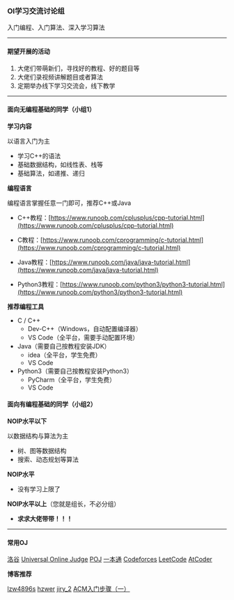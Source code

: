 ### OI学习交流讨论组

入门编程、入门算法、深入学习算法

---

#### 期望开展的活动

1. 大佬们带萌新们，寻找好的教程、好的题目等
2. 大佬们录视频讲解题目或者算法
3. 定期举办线下学习交流会，线下教学

---

#### 面向无编程基础的同学（小组1）

**学习内容**

以语言入门为主

- 学习C++的语法
- 基础数据结构，如线性表、栈等
- 基础算法，如递推、递归

**编程语言**

编程语言掌握任意一门即可，推荐C++或Java

- C++教程：[https://www.runoob.com/cplusplus/cpp-tutorial.html](https://www.runoob.com/cplusplus/cpp-tutorial.html)
- C教程：[https://www.runoob.com/cprogramming/c-tutorial.html](https://www.runoob.com/cprogramming/c-tutorial.html)

- Java教程：[https://www.runoob.com/java/java-tutorial.html](https://www.runoob.com/java/java-tutorial.html)

- Python3教程：[https://www.runoob.com/python3/python3-tutorial.html](https://www.runoob.com/python3/python3-tutorial.html)

**推荐编程工具**

- C / C++
  - Dev-C++（Windows，自动配置编译器）
  - VS Code（全平台，需要手动配置环境）
- Java（需要自己按教程安装JDK）
  - idea（全平台，学生免费）
  - VS Code
- Python3（需要自己按教程安装Python3）
  - PyCharm（全平台，学生免费）
  - VS Code

#### 面向有编程基础的同学（小组2）

**NOIP水平以下**

以数据结构与算法为主

- 树、图等数据结构
- 搜索、动态规划等算法

**NOIP水平**

- 没有学习上限了

**NOIP水平以上**（您就是组长，不必分组）

- **求求大佬带带！！！**

---

#### 常用OJ

[洛谷](https://www.luogu.org/) [Universal Online Judge](http://uoj.ac/) [POJ](http://poj.org/) [一本通](http://ybt.ssoier.cn:8088/) [Codeforces](http://codeforces.com) [LeetCode](https://leetcode.com/) [AtCoder](https://atcoder.jp/)

**博客推荐**

[lzw4896s](https://www.cnblogs.com/vb4896/) [hzwer](http://hzwer.com/) [jiry_2](http://jiruyi910387714.is-programmer.com/) [ACM入门步骤（一）](https://www.cnblogs.com/xzxl/p/7219075.html)
